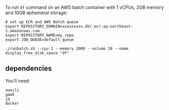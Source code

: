 To run `df` command on an AWS batch container with 1 vCPUs, 2GB memory and 10GB ephemeral storage:

```
# set up ECR and AWS Batch queue
export REPOSITORY_DOMAIN=xxxxxxxxx.dkr.ecr.ap-northeast-1.amazonaws.com
export REPOSITORY_NAME=my_repo
export JOB_QUEUE=default_queue

./runbatch.sh --cpu 1 --memory 2000 --volume 10 --name display_free_disk_space "df"
```

## dependencies

You'll need:
```
awscli
gawk
jq
docker
```